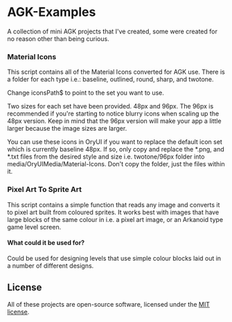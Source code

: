 # AGK-Examples
A collection of mini AGK projects that I've created, some were created for no reason other than being curious.

### Material Icons
This script contains all of the Material Icons converted for AGK use. There is a folder for each type i.e.: baseline, outlined, round, sharp, and twotone.

Change iconsPath$ to point to the set you want to use.

Two sizes for each set have been provided. 48px and 96px. The 96px is recommended if you're starting to notice blurry icons when scaling up the 48px version. Keep in mind that the 96px version will make your app a little larger because the image sizes are larger.

You can use these icons in OryUI if you want to replace the default icon set which is currently baseline 48px. If so, only copy and replace the *.png, and *.txt files from the desired style and size i.e. twotone/96px folder into media/OryUIMedia/Material-Icons. Don't copy the folder, just the files within it.

### Pixel Art To Sprite Art
This script contains a simple function that reads any image and converts it to pixel art built from coloured sprites. It works best with images that have large blocks of the same colour in i.e. a pixel art image, or an Arkanoid type game level screen.

#### What could it be used for?
Could be used for designing levels that use simple colour blocks laid out in a number of different designs.

## License
All of these projects are open-source software, licensed under the [MIT license](https://opensource.org/licenses/MIT).